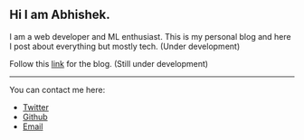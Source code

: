 ## Hi I am Abhishek.

I am a web developer and ML enthusiast.
This is my personal blog and here I post about everything but mostly tech. (Under development)

Follow this [link](https://singhsterabhi.github.io) for the blog. (Still under development)

___

You can contact me here:
* [Twitter](https://twitter.com/singhsterabhi "singhsterabhi")
* [Github](https://github.com/singhsterabhi)
* [Email](mailto:singhsterabhi@gmail.com)
